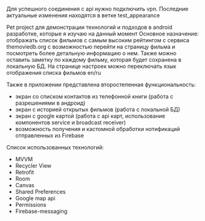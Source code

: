 Для успешного соединения с api нужно подключить vpn. 
Последние актуальные изменения находятся в ветке test_appearance

Pet project для демонстрации технологий и подходов в android разработке, которые я изучаю на данный момент
Основное назначение: отображать список фильмов с самым высоким рейтингом с сервиса themoviedb.org с возможностью перейти на страницу фильма и посмотреть более детальную информацию о нем. Также можно оставить заметку по каждому фильму, которая будет сохранена в локальную БД.
На странице настроек можно переключать язык отображения списка фильмов en/ru 

Также в приложении представлена второстепенная функциональность: 
- экран со списком контактов из телефонной книги (работа с разрешениями в андроид)
- экран с историей открытых фильмов (работа с локальной БД)
- экран с google картой (работа с api карт, использование компонентов service и broadcast receiver)
- возможность получения и кастомной обработки нотификаций отправленных из Firebase


Список использованных технологий:

- MVVM
- Recycler View
- Retrofit
- Room
- Canvas
- Shared Preferences
- Google map api
- Permissions
- Firebase-messaging
